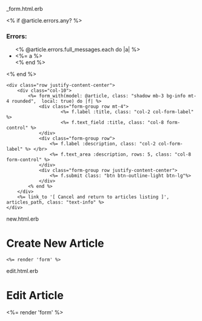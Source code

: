 _form.html.erb
<div class="container">
    <% if @article.errors.any? %>
        <h3>Errors:</h3>
        <ul>
            <% @article.errors.full_messages.each do |a| %>
                <li><%= a %></li>
            <% end %>
        </ul>
    <% end %>

    <div class="row justify-content-center">
        <div class="col-10">
            <%= form_with(model: @article, class: "shadow mb-3 bg-info mt-4 rounded",  local: true) do |f| %>
                <div class="form-group row mt-4">
                        <%= f.label :title, class: "col-2 col-form-label" %>
                        <%= f.text_field :title, class: "col-8 form-control" %>
                </div>
                <div class="form-group row">
                    <%= f.label :description, class: "col-2 col-form-label" %> </br>
                    <%= f.text_area :description, rows: 5, class: "col-8 form-control" %>
                </div>
                <div class="form-group row justify-content-center">
                    <%= f.submit class: "btn btn-outline-light btn-lg"%>
                </div>
            <% end %>
        </div>
        <%= link_to '[ Cancel and return to articles listing ]', articles_path, class: "text-info" %>
    </div>
</div>

new.html.erb
<div id="page-content">
    <h1 class='text-center mt-4'>Create New Article</h1>

    <%= render 'form' %>
<div id="page-content">


edit.html.erb
<div id="page-content">
    <h1 class='text-center mt-4'>Edit Article</h1>
    <%= render 'form' %>
    
</div>